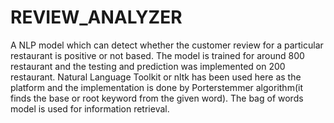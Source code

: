 # REVIEW_ANALYZER

A NLP model which can detect whether the customer review for a particular restaurant is positive or not based.
The model is trained for around 800 restaurant and the testing and prediction was implemented on 200 restaurant.
Natural Language Toolkit or nltk has been used here as the platform and the implementation is done by Porterstemmer algorithm(it finds the base or root keyword from the given word).
The bag of words model is used for information retrieval.

